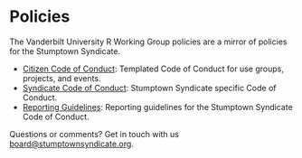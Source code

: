Policies
========

The Vanderbilt University R Working Group policies are a mirror of policies for the Stumptown Syndicate. 

* [Citizen Code of Conduct](citizen_code_of_conduct.md): Templated Code of Conduct for use groups, projects, and events.
* [Syndicate Code of Conduct](syndicate_code_of_conduct.md): Stumptown Syndicate specific Code of Conduct.
* [Reporting Guidelines](reporting_guidelines.md): Reporting guidelines for the Stumptown Syndicate Code of Conduct.

Questions or comments? Get in touch with us board@stumptownsyndicate.org.
